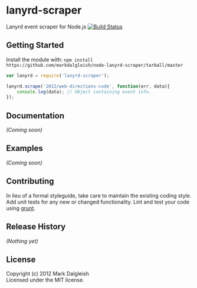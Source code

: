 # lanyrd-scraper

Lanyrd event scraper for Node.js [![Build Status](https://secure.travis-ci.org/markdalgleish/node-lanyrd-scraper.png)](http://travis-ci.org/markdalgleish/node-lanyrd-scraper)

## Getting Started
Install the module with: `npm install https://github.com/markdalgleish/node-lanyrd-scraper/tarball/master`

```javascript
var lanyrd = require('lanyrd-scraper');

lanyrd.scrape('2012/web-directions-code', function(err, data){
	console.log(data); // Object containing event info.
});
```

## Documentation
_(Coming soon)_

## Examples
_(Coming soon)_

## Contributing
In lieu of a formal styleguide, take care to maintain the existing coding style. Add unit tests for any new or changed functionality. Lint and test your code using [grunt](https://github.com/cowboy/grunt).

## Release History
_(Nothing yet)_

## License
Copyright (c) 2012 Mark Dalgleish  
Licensed under the MIT license.
